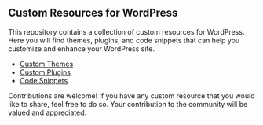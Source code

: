 ## Custom Resources for WordPress

This repository contains a collection of custom resources for WordPress. Here you will find themes, plugins, and code snippets that can help you customize and enhance your WordPress site.

- [Custom Themes](https://github.com/elmerastonitas/wordpress/themes)
- [Custom Plugins](https://github.com/elmerastonitas/wordpress/plugins)
- [Code Snippets](https://github.com/elmerastonitas/wordpress/snippets)

Contributions are welcome! If you have any custom resource that you would like to share, feel free to do so. Your contribution to the community will be valued and appreciated.

